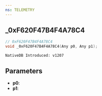 ```yaml
---
ns: TELEMETRY
---
```

## _0xF620F47B4F4A78C4

```c
// 0xF620F47B4F4A78C4
void _0xF620F47B4F4A78C4(Any p0, Any p1);
```

```
NativeDB Introduced: v1207
```

## Parameters
* **p0**:
* **p1**:
